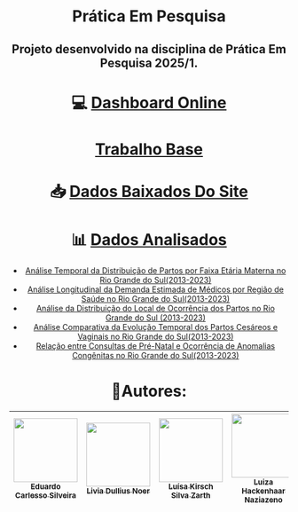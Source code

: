 <div align="center">

# Prática Em Pesquisa

Projeto desenvolvido na disciplina de Prática Em Pesquisa 2025/1.
---
# 💻 [Dashboard Online](https://app.powerbi.com/view?r=eyJrIjoiNzQzYzVhZTgtMDcxOS00MzdmLWFhZDEtNGJjYmM1ZmZjMDkwIiwidCI6IjUxZWJjZjMxLTU4MzktNDEyZS04M2JiLTgwMWEyYmE3ODYyNyJ9)

# [Trabalho Base]( https://nam10.safelinks.protection.outlook.com/?url=https%3A%2F%2Fgithub.com%2FVini-Pedroso%2FDataSUS_streamlit&data=05%7C02%7Clivia.dullius%40edu.pucrs.br%7C9a19e1ac152541b72d9d08dd67d6e80c%7C51ebcf315839412e83bb801a2ba78627%7C0%7C0%7C638780894895608995%7CUnknown%7CTWFpbGZsb3d8eyJFbXB0eU1hcGkiOnRydWUsIlYiOiIwLjAuMDAwMCIsIlAiOiJXaW4zMiIsIkFOIjoiTWFpbCIsIldUIjoyfQ%3D%3D%7C0%7C%7C%7C&sdata=f12tPuk8mbT%2F5H5us2Rr9zEe5yJRY%2FFfk7usbBp6YVA%3D&reserved=0)
# 📥 [Dados Baixados Do Site](http://tabnet.datasus.gov.br/cgi/deftohtm.exe?sinasc/cnv/nvrs.def)
# 📊 [Dados Analisados](https://github.com/luizahackenhaarnaziazeno/PraticaEmPesquisa/tree/main/Gr%C3%A1ficos)
- [Análise Temporal da Distribuição de Partos por Faixa Etária Materna no Rio Grande do Sul(2013-2023)](https://github.com/luizahackenhaarnaziazeno/PraticaEmPesquisa/blob/main/Gr%C3%A1ficos/An%C3%A1lise%20Temporal%20da%20Distribui%C3%A7%C3%A3o%20de%20Partos%20por%20Faixa%20Et%C3%A1ria%20Materna%20no%20Rio%20Grande%20do%20Sul%20(2013-2023).png)
- [Análise Longitudinal da Demanda Estimada de Médicos por Região de Saúde no Rio Grande do Sul(2013-2023)](https://github.com/luizahackenhaarnaziazeno/PraticaEmPesquisa/blob/main/Gr%C3%A1ficos/An%C3%A1lise%20Longitudinal%20da%20Demanda%20Estimada%20de%20M%C3%A9dicos%20por%20Regi%C3%A3o%20de%20Sa%C3%BAde%20no%20Rio%20Grande%20do%20Sul%20(2013-2023).png)
- [Análise da Distribuição do Local de Ocorrência dos Partos no Rio Grande do Sul (2013-2023)](https://github.com/luizahackenhaarnaziazeno/PraticaEmPesquisa/blob/main/Gr%C3%A1ficos/An%C3%A1lise%20da%20Distribui%C3%A7%C3%A3o%20do%20Local%20de%20Ocorr%C3%AAncia%20dos%20Partos%20no%20Rio%20Grande%20do%20Sul%20(2013-2023).png)
- [Análise Comparativa da Evolução Temporal dos Partos Cesáreos e Vaginais no Rio Grande do Sul(2013-2023)](https://github.com/luizahackenhaarnaziazeno/PraticaEmPesquisa/blob/main/Gr%C3%A1ficos/An%C3%A1lise%20Comparativa%20da%20Evolu%C3%A7%C3%A3o%20Temporal%20dos%20Partos%20Ces%C3%A1reos%20e%20Vaginais%20no%20Rio%20Grande%20do%20Sul%20(2013-2023).png)
- [Relação entre Consultas de Pré-Natal e Ocorrência de Anomalias Congênitas no Rio Grande do Sul(2013-2023)](https://github.com/luizahackenhaarnaziazeno/PraticaEmPesquisa/blob/main/Gr%C3%A1ficos/Rela%C3%A7%C3%A3o%20entre%20Consultas%20de%20Pr%C3%A9-Natal%20e%20Ocorr%C3%AAncia%20de%20Anomalias%20Cong%C3%AAnitas%20no%20Rio%20Grande%20do%20Sul%20(2013-2023).png)

# 👥Autores:
| [<img loading="lazy" src="https://avatars.githubusercontent.com/u/125413722?v=4" width="115"><br><sub>Eduardo Carlesso Silveira</sub>](https://github.com/EduardoCarlesso) | [<img loading="lazy" src="https://avatars.githubusercontent.com/u/180198942?v=4" width="115"><br><sub>Livia Dullius Noer</sub>](https://github.com/lividullius) | [<img loading="lazy" src="https://avatars.githubusercontent.com/u/177578538?v=4" width="115"><br><sub>Luísa Kirsch Silva Zarth</sub>](https://github.com/LuisaZarth) | [<img loading="lazy" src="https://avatars.githubusercontent.com/u/142232479?v=4" width="115"><br><sub>Luiza Hackenhaar Naziazeno</sub>](https://github.com/luizahackenhaarnaziazeno) |
| :----------------------------------------------------------------------------------------------------------------------------------: | :------------------------------------------------------------------------------------------------------------------------------------: | :---------------------------------------------------------------------------------------------------------------------------------------------: | :----------------------------------------------------------------------------------------------------------------------------------------------------------------------: |
